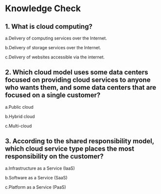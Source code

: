 # Knowledge Check


## 1. What is cloud computing? 

a.Delivery of computing services over the Internet.

b.Delivery of storage services over the Internet.

c.Delivery of websites accessible via the internet.


## 2. Which cloud model uses some data centers focused on providing cloud services to anyone who wants them, and some data centers that are focused on a single customer? 

a.Public cloud

b.Hybrid cloud

c.Multi-cloud


## 3. According to the shared responsibility model, which cloud service type places the most responsibility on the customer? 

a.Infrastructure as a Service (IaaS)

b.Software as a Service (SaaS)

c.Platform as a Service (PaaS)
